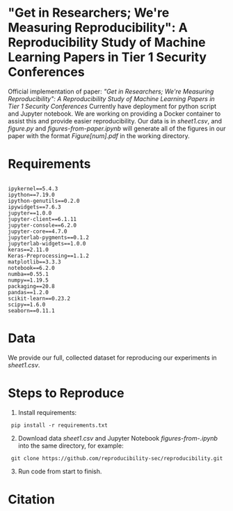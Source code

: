 # "Get in Researchers; We're Measuring Reproducibility": A Reproducibility Study of Machine Learning Papers in Tier 1 Security Conferences
Official implementation of paper: *"Get in Researchers; We're Measuring Reproducibility": A Reproducibility Study of Machine Learning Papers in Tier 1 Security Conferences*
Currently have deployment for python script and Jupyter notebook. We are working on providing a Docker container to assist this and provide easier reproducibility. 
Our data is in *sheet1.csv*, and *figure.py* and *figures-from-paper.ipynb* will generate all of the figures in our paper with the format *Figure[num].pdf* in 
the working directory.
# Requirements
<pre><code>
ipykernel==5.4.3
ipython==7.19.0
ipython-genutils==0.2.0
ipywidgets==7.6.3
jupyter==1.0.0
jupyter-client==6.1.11
jupyter-console==6.2.0
jupyter-core==4.7.0
jupyterlab-pygments==0.1.2
jupyterlab-widgets==1.0.0
keras==2.11.0
Keras-Preprocessing==1.1.2
matplotlib==3.3.3
notebook==6.2.0
numba==0.55.1
numpy==1.19.5
packaging==20.8
pandas==1.2.0
scikit-learn==0.23.2
scipy==1.6.0
seaborn==0.11.1
</code></pre>
# Data
We provide our full, collected dataset for reproducing our experiments in *sheet1.csv*.
# Steps to Reproduce
1. Install requirements: 
<pre><code> pip install -r requirements.txt </code></pre>
2. Download data *sheet1.csv* and Jupyter Notebook *figures-from-.ipynb* into the same directory, for example:
<pre><code> git clone https://github.com/reproducibility-sec/reproducibility.git </code></pre>
3. Run code from start to finish.
# Citation

